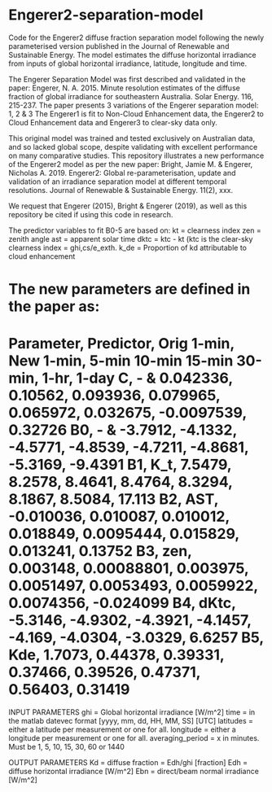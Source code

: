 # Engerer2-separation-model
Code for the Engerer2 diffuse fraction separation model following the newly parameterised version published in the Journal of Renewable and Sustainable Energy. The model estimates the diffuse horizontal irradiance from inputs of global horizontal irradiance, latitude, longitude and time.

The Engerer Separation Model was first described and validated in the paper: 
Engerer, N. A. 2015. Minute resolution estimates of the diffuse fraction of global irradiance for southeastern Australia. Solar Energy. 116, 215-237. 
The paper presents 3 variations of the Engerer separation model: 1, 2 & 3
The Engerer1 is fit to Non-Cloud Enhancement data, the Engerer2 to Cloud
Enhancement data and Engerer3 to clear-sky data only.

This original model was trained and tested exclusively on Australian data, and so lacked global scope, despite validating with excellent performance on many comparative studies.
This repository illustrates a new performance of the Engerer2 model as per the new paper:
Bright, Jamie M. & Engerer, Nicholas A. 2019. Engerer2: Global re-parameterisation, update and validation of an irradiance separation model at different temporal resolutions. Journal of Renewable & Sustainable Energy. 11(2), xxx.

We request that Engerer (2015), Bright & Engerer (2019), as well as this repository be cited if using this code in research. 

The predictor variables to fit B0-5 are based on:
kt = clearness index
zen = zenith angle
ast = apparent solar time
dktc = ktc - kt (ktc is the clear-sky clearness index = ghi,cs/e_exth.
k_de = Proportion of kd attributable to cloud enhancement

The new parameters are defined in the paper as:
===================================================================================================================
Parameter, Predictor,   Orig 1-min, New 1-min,  5-min       10-min      15-min      30-min,     1-hr,       1-day
C,          - &         0.042336,   0.10562,    0.093936,   0.079965,   0.065972,   0.032675,   -0.0097539, 0.32726
B0,         - &         -3.7912,    -4.1332,    -4.5771,    -4.8539,    -4.7211,    -4.8681,    -5.3169,    -9.4391
B1,         K_t,         7.5479,    8.2578,     8.4641,     8.4764,     8.3294,     8.1867,     8.5084,     17.113
B2,         AST,        -0.010036,  0.010087,   0.010012,   0.018849,   0.0095444,  0.015829,   0.013241,   0.13752
B3,         zen,        0.003148,   0.00088801, 0.003975,   0.0051497,  0.0053493,  0.0059922,  0.0074356,  -0.024099
B4,         dKtc,       -5.3146,    -4.9302,    -4.3921,    -4.1457,    -4.169,     -4.0304,    -3.0329,    6.6257
B5,         Kde,        1.7073,     0.44378,    0.39331,    0.37466,    0.39526,    0.47371,    0.56403,    0.31419
===================================================================================================================

INPUT PARAMETERS
ghi   = Global horizontal irradiance [W/m^2]
time = in the matlab datevec format [yyyy, mm, dd, HH, MM, SS] [UTC]
latitudes = either a latitude per measurement or one for all.
longitude = either a longitude per measurement or one for all.
averaging_period = x in minutes. Must be 1, 5, 10, 15, 30, 60 or 1440 

OUTPUT PARAMETERS
Kd = diffuse fraction = Edh/ghi [fraction]
Edh = diffuse horizontal irradiance [W/m^2]
Ebn = direct/beam normal irradiance [W/m^2]
